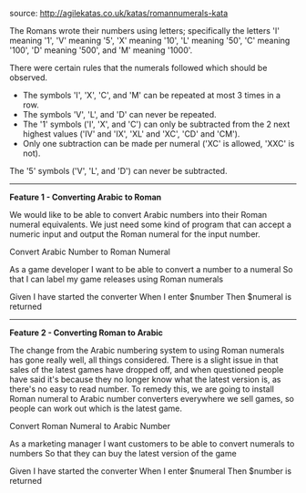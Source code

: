 source: http://agilekatas.co.uk/katas/romannumerals-kata

The Romans wrote their numbers using letters; specifically the letters
    'I' meaning '1',
    'V' meaning '5',
    'X' meaning '10',
    'L' meaning '50',
    'C' meaning '100',
    'D' meaning '500', and
    'M' meaning '1000'.

There were certain rules that the numerals followed which should be observed.

* The symbols 'I', 'X', 'C', and 'M' can be repeated at most 3 times in a row.
* The symbols 'V', 'L', and 'D' can never be repeated.
* The '1' symbols ('I', 'X', and 'C') can only be subtracted from the 2 next highest values ('IV' and 'IX', 'XL' and 'XC', 'CD' and 'CM').
* Only one subtraction can be made per numeral ('XC' is allowed, 'XXC' is not).

The '5' symbols ('V', 'L', and 'D') can never be subtracted.

---
**Feature 1 - Converting Arabic to Roman**

We would like to be able to convert Arabic numbers into their Roman numeral equivalents. We just need some kind of program that can accept a numeric input and output the Roman numeral for the input number.

Convert Arabic Number to Roman Numeral

As a game developer
I want to be able to convert a number to a numeral
So that I can label my game releases using Roman numerals

Given I have started the converter
When I enter $number
Then $numeral is returned

---
**Feature 2 - Converting Roman to Arabic**

The change from the Arabic numbering system to using Roman numerals has gone really well, all things considered. There is a slight issue in that sales of the latest games have dropped off, and when questioned people have said it's because they no longer know what the latest version is, as there's no easy to read number. To remedy this, we are going to install Roman numeral to Arabic number converters everywhere we sell games, so people can work out which is the latest game.

Convert Roman Numeral to Arabic Number

As a marketing manager
I want customers to be able to convert numerals to numbers
So that they can buy the latest version of the game

Given I have started the converter
When I enter $numeral
Then $number is returned